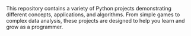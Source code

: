 This repository contains a variety of Python projects demonstrating different concepts, applications, and algorithms. From simple games to complex data analysis, these projects are designed to help you learn and grow as a programmer.
